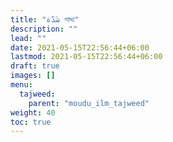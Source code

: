 ```yaml
---
title: "شَدّة‎ শাদ্দা"
description: ""
lead: ""
date: 2021-05-15T22:56:44+06:00
lastmod: 2021-05-15T22:56:44+06:00
draft: true
images: []
menu: 
  tajweed:
    parent: "moudu_ilm_tajweed"
weight: 40
toc: true
---
```



